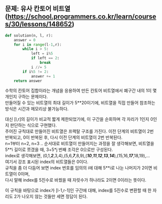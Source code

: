 ## 문제: 유사 칸토어 비트열 (https://school.programmers.co.kr/learn/courses/30/lessons/148652)  
  
```python
def solution(n, l, r):
    answer = 0
    for i in range(l-1,r):
        while i > 5:
            left = i%5
            if left == 2:
                break
            i //= 5
        if i%5 != 2:
            answer += 1
    return answer
   ```

수학의 칸토어 집합이라는 개념을 응용하여 만든 칸토어 비트열에서 폐구간 내의 1이 몇 개인지 구하는 문제이다.  
만들어질 수 있는 비트열의 최대 길이가 5\*\*20이기에, 비트열을 직접 만들어 참조하는 방식은 시간과 메모리상 불가능하다.  

대신 [l,r]의 길이가 비교적 짧게 제한되었기에, 이 구간을 순회하며 각 자리가 1인지 0인지 판단하는 식으로 구현했다.  
주어진 규칙대로 만들어진 비트열은 프랙탈 구조를 가진다. 이전 단계의 비트열이 2번 반복되고, 0이 반복된 후, 다시 이전 단계의 비트열이 2번 반복된다.  
n=1부터 n=2, n=3 .. 순서대로 비트열이 만들어지는 과정을 잘 생각해보면, 비트열을 5\*\*i 길이로 쪼갰을 때, 3+5\*j 번째 조각은 0으로만 구성된다.  
index로 생각해보면, (0,1,**_2_**,3,4),(5,6,**_7_**,8,9),(**_10_**,**_11_**,**_12_**,**_13_**,**_14_**),(15,16,**_17_**,18,19),...  
여기서 강조 표시된 index의 비트열들은 0이다.  
규칙을 좀 더 다듬어 보면 index 번호를 임의의 i에 대해 5\*\*i로 나눈 나머지가 2이면 비트열이 0이며,  
다시 말해 index를 5진수로 바꿨을 때 자릿수가 하나라도 2이면 0이라는 뜻이다.  

이 규칙을 바탕으로 index가 [l-1,r-1]인 구간에 대해, index를 5진수로 변환할 때 한 자리도 2가 나오지 않는 것들만 세면 정답이 된다.  
